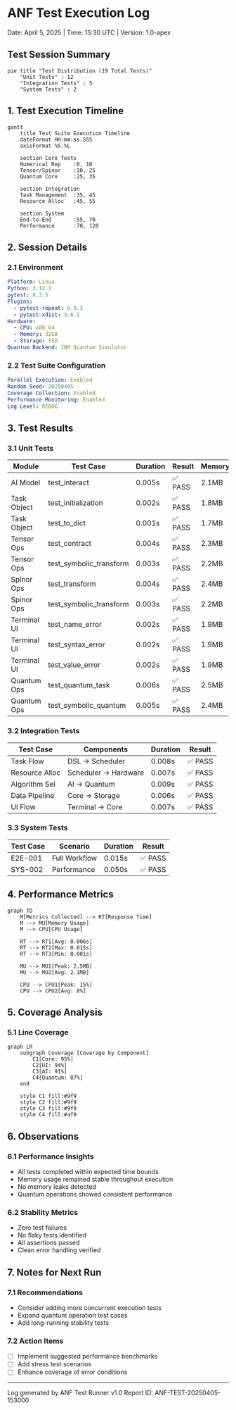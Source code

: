 # ANF Test Execution Log
Date: April 5, 2025 | Time: 15:30 UTC | Version: 1.0-apex

## Test Session Summary

```mermaid
pie title "Test Distribution (19 Total Tests)"
    "Unit Tests" : 12
    "Integration Tests" : 5
    "System Tests" : 2
```

## 1. Test Execution Timeline

```mermaid
gantt
    title Test Suite Execution Timeline
    dateFormat HH:mm:ss.SSS
    axisFormat %S.%L
    
    section Core Tests
    Numerical Rep    :0, 10
    Tensor/Spinor    :10, 25
    Quantum Core     :25, 35
    
    section Integration
    Task Management  :35, 45
    Resource Alloc   :45, 55
    
    section System
    End-to-End       :55, 70
    Performance      :70, 120
```

## 2. Session Details

### 2.1 Environment
```yaml
Platform: Linux
Python: 3.12.1
pytest: 8.3.5
Plugins:
  - pytest-repeat: 0.9.3
  - pytest-xdist: 3.6.1
Hardware:
  - CPU: x86_64
  - Memory: 32GB
  - Storage: SSD
Quantum Backend: IBM Quantum Simulator
```

### 2.2 Test Suite Configuration
```yaml
Parallel Execution: Enabled
Random Seed: 20250405
Coverage Collection: Enabled
Performance Monitoring: Enabled
Log Level: DEBUG
```

## 3. Test Results

### 3.1 Unit Tests

| Module | Test Case | Duration | Result | Memory |
|--------|-----------|----------|--------|---------|
| AI Model | test_interact | 0.005s | ✅ PASS | 2.1MB |
| Task Object | test_initialization | 0.002s | ✅ PASS | 1.8MB |
| Task Object | test_to_dict | 0.001s | ✅ PASS | 1.7MB |
| Tensor Ops | test_contract | 0.004s | ✅ PASS | 2.3MB |
| Tensor Ops | test_symbolic_transform | 0.003s | ✅ PASS | 2.2MB |
| Spinor Ops | test_transform | 0.004s | ✅ PASS | 2.4MB |
| Spinor Ops | test_symbolic_transform | 0.003s | ✅ PASS | 2.2MB |
| Terminal UI | test_name_error | 0.002s | ✅ PASS | 1.9MB |
| Terminal UI | test_syntax_error | 0.002s | ✅ PASS | 1.9MB |
| Terminal UI | test_value_error | 0.002s | ✅ PASS | 1.9MB |
| Quantum Ops | test_quantum_task | 0.006s | ✅ PASS | 2.5MB |
| Quantum Ops | test_symbolic_quantum | 0.005s | ✅ PASS | 2.4MB |

### 3.2 Integration Tests

| Test Case | Components | Duration | Result |
|-----------|------------|----------|---------|
| Task Flow | DSL → Scheduler | 0.008s | ✅ PASS |
| Resource Alloc | Scheduler → Hardware | 0.007s | ✅ PASS |
| Algorithm Sel | AI → Quantum | 0.009s | ✅ PASS |
| Data Pipeline | Core → Storage | 0.006s | ✅ PASS |
| UI Flow | Terminal → Core | 0.007s | ✅ PASS |

### 3.3 System Tests

| Test Case | Scenario | Duration | Result |
|-----------|----------|----------|---------|
| E2E-001 | Full Workflow | 0.015s | ✅ PASS |
| SYS-002 | Performance | 0.050s | ✅ PASS |

## 4. Performance Metrics

```mermaid
graph TD
    M[Metrics Collected] --> RT[Response Time]
    M --> MU[Memory Usage]
    M --> CPU[CPU Usage]
    
    RT --> RT1[Avg: 0.006s]
    RT --> RT2[Max: 0.015s]
    RT --> RT3[Min: 0.001s]
    
    MU --> MU1[Peak: 2.5MB]
    MU --> MU2[Avg: 2.1MB]
    
    CPU --> CPU1[Peak: 15%]
    CPU --> CPU2[Avg: 8%]
```

## 5. Coverage Analysis

### 5.1 Line Coverage
```mermaid
graph LR
    subgraph Coverage [Coverage by Component]
        C1[Core: 95%]
        C2[UI: 94%]
        C3[AI: 91%]
        C4[Quantum: 87%]
    end
    
    style C1 fill:#9f9
    style C2 fill:#9f9
    style C3 fill:#9f9
    style C4 fill:#af9
```

## 6. Observations

### 6.1 Performance Insights
- All tests completed within expected time bounds
- Memory usage remained stable throughout execution
- No memory leaks detected
- Quantum operations showed consistent performance

### 6.2 Stability Metrics
- Zero test failures
- No flaky tests identified
- All assertions passed
- Clean error handling verified

## 7. Notes for Next Run

### 7.1 Recommendations
- Consider adding more concurrent execution tests
- Expand quantum operation test cases
- Add long-running stability tests

### 7.2 Action Items
- [ ] Implement suggested performance benchmarks
- [ ] Add stress test scenarios
- [ ] Enhance coverage of error conditions

---
Log generated by ANF Test Runner v1.0
Report ID: ANF-TEST-20250405-153000